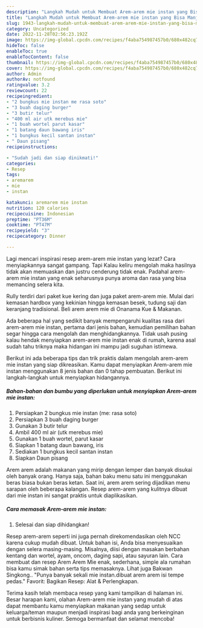 ```yaml
---
description: "Langkah Mudah untuk Membuat Arem-arem mie instan yang Bisa Manjain Lidah, Buat Buka Puasa Lezat Sekali"
title: "Langkah Mudah untuk Membuat Arem-arem mie instan yang Bisa Manjain Lidah, Buat Buka Puasa Lezat Sekali"
slug: 1943-langkah-mudah-untuk-membuat-arem-arem-mie-instan-yang-bisa-manjain-lidah-buat-buka-puasa-lezat-sekali
category: Uncategorized
date: 2022-11-28T02:56:23.192Z
image: https://img-global.cpcdn.com/recipes/f4aba754987457b0/680x482cq70/arem-arem-mie-instan-foto-resep-utama.jpg
hideToc: false
enableToc: true
enableTocContent: false
thumbnail: https://img-global.cpcdn.com/recipes/f4aba754987457b0/680x482cq70/arem-arem-mie-instan-foto-resep-utama.jpg
cover: https://img-global.cpcdn.com/recipes/f4aba754987457b0/680x482cq70/arem-arem-mie-instan-foto-resep-utama.jpg
author: Admin
authorAv: notfound
ratingvalue: 3.2
reviewcount: 22
recipeingredient:
- "2 bungkus mie instan me rasa soto"
- "3 buah daging burger"
- "3 butir telur"
- "400 ml air utk merebus mie"
- "1 buah wortel parut kasar"
- "1 batang daun bawang iris"
- "1 bungkus kecil santan instan"
- " Daun pisang"
recipeinstructions:

- "Sudah jadi dan siap dinikmati!"
categories:
- Resep
tags:
- aremarem
- mie
- instan

katakunci: aremarem mie instan 
nutrition: 120 calories
recipecuisine: Indonesian
preptime: "PT36M"
cooktime: "PT47M"
recipeyield: "3"
recipecategory: Dinner

---
```



Lagi mencari inspirasi resep arem-arem mie instan yang lezat? Cara menyiapkannya sangat gampang. Tapi Kalau keliru mengolah maka hasilnya tidak akan memuaskan dan justru cenderung tidak enak. Padahal arem-arem mie instan yang enak seharusnya punya aroma dan rasa yang bisa memancing selera kita.


Rully terdiri dari paket kue kering dan juga paket arem-arem mie. Mulai dari kemasan hardbox yang kekinian hingga kemasan besek, tudung saji dan keranjang tradisional. Beli arem arem mie di Onanama Kue &amp; Makanan.

Ada beberapa hal yang sedikit banyak mempengaruhi kualitas rasa dari arem-arem mie instan, pertama dari jenis bahan, kemudian pemilihan bahan segar hingga cara mengolah dan menghidangkannya. Tidak usah pusing kalau hendak menyiapkan arem-arem mie instan enak di rumah, karena asal sudah tahu triknya maka hidangan ini mampu jadi suguhan istimewa.


Berikut ini ada beberapa tips dan trik praktis dalam mengolah arem-arem mie instan yang siap dikreasikan. Kamu dapat menyiapkan Arem-arem mie instan menggunakan 8 jenis bahan dan 0 tahap pembuatan. Berikut ini langkah-langkah untuk menyiapkan hidangannya.

<!--inarticleads1-->

##### Bahan-bahan dan bumbu yang diperlukan untuk menyiapkan Arem-arem mie instan:

1. Persiapkan 2 bungkus mie instan (me: rasa soto)
1. Persiapkan 3 buah daging burger
1. Gunakan 3 butir telur
1. Ambil 400 ml air (utk merebus mie)
1. Gunakan 1 buah wortel, parut kasar
1. Siapkan 1 batang daun bawang, iris
1. Sediakan 1 bungkus kecil santan instan
1. Siapkan  Daun pisang


Arem arem adalah makanan yang mirip dengan lemper dan banyak disukai oleh banyak orang. Hanya saja, bahan baku menu satu ini menggunakan beras biasa bukan beras ketan. Saat ini, arem arem sering dijadikan menu sarapan oleh beberapa kalangan. Resep arem-arem yang kulitnya dibuat dari mie instan ini sangat praktis untuk diaplikasikan. 

<!--inarticleads2-->

##### Cara memasak Arem-arem mie instan:


1. Selesai dan siap dihidangkan!

Resep arem-arem seperti ini juga pernah direkomendasikan oleh NCC karena cukup mudah dibuat. Untuk bahan isi, Anda bisa menyesuaikan dengan selera masing-masing. Misalnya, diisi dengan masakan berbahan kentang dan wortel, ayam, oncom, daging sapi, atau sayuran lain. Cara membuat dan resep Arem Arem Mie enak, sederhana, simple ala rumahan bisa kamu simak bahan serta tips memasaknya. Lihat juga Bakwan Singkong.. &#34;Punya banyak sekali mie instan.dibuat arem arem isi tempe pedas.&#34; Favorit: Bagikan Resep: Alat &amp; Perlengkapan. 

Terima kasih telah membaca resep yang kami tampilkan di halaman ini. Besar harapan kami, olahan Arem-arem mie instan yang mudah di atas dapat membantu kamu menyiapkan makanan yang sedap untuk keluarga/teman maupun menjadi inspirasi bagi anda yang berkeinginan untuk berbisnis kuliner. Semoga bermanfaat dan selamat mencoba!
